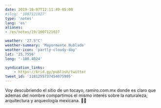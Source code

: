 ```yaml
---
date: 2019-10-07T12:11:49-05:00
#slug: '1007121027'
type: 'notes'
lang: 'es'
aliases:
- /es/notes/19/1007121027

weather: '27.5°C'
weather-summary: 'Mayormente Nublado'
weather-icon: 'partly-cloudy-day'
lat: '25.7556'
long: '-100.4024'

syndication_links:
    - https://brid.gy/publish/twitter
tweet_id: '1181255737454075905'
---
```

Voy descubriendo el sitio de un tocayo, ramiro.com.mx donde es claro que ademas del nombre compartimos el mismo interés sobre la naturaleza, arquitectura y arqueología mexicana. 👏🏼
